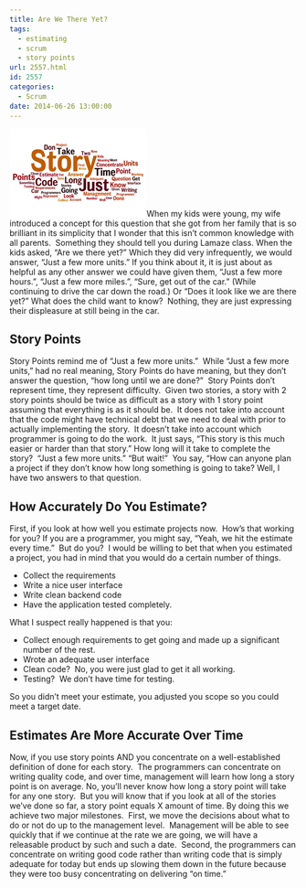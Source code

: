 ```yaml
---
title: Are We There Yet?
tags:
  - estimating
  - scrum
  - story points
url: 2557.html
id: 2557
categories:
  - Scrum
date: 2014-06-26 13:00:00
---
```


![StoryPoints](/uploads/2014/06/StoryPoints.png "StoryPoints")When my kids were young, my wife introduced a concept for this question that she got from her family that is so brilliant in its simplicity that I wonder that this isn’t common knowledge with all parents.  Something they should tell you during Lamaze class. When the kids asked, “Are we there yet?” Which they did very infrequently, we would answer, “Just a few more units.” If you think about it, it is just about as helpful as any other answer we could have given them, “Just a few more hours.”, “Just a few more miles.”, “Sure, get out of the car.” (While continuing to drive the car down the road.) Or “Does it look like we are there yet?” What does the child want to know?  Nothing, they are just expressing their displeasure at still being in the car.

Story Points
------------

Story Points remind me of “Just a few more units.”  While “Just a few more units,” had no real meaning, Story Points do have meaning, but they don’t answer the question, “how long until we are done?”  Story Points don’t represent time, they represent difficulty.  Given two stories, a story with 2 story points should be twice as difficult as a story with 1 story point assuming that everything is as it should be.  It does not take into account that the code might have technical debt that we need to deal with prior to actually implementing the story.  It doesn’t take into account which programmer is going to do the work.  It just says, “This story is this much easier or harder than that story.” How long will it take to complete the story?  “Just a few more units.” “But wait!”  You say, “How can anyone plan a project if they don’t know how long something is going to take? Well, I have two answers to that question.

How Accurately Do You Estimate?
-------------------------------

First, if you look at how well you estimate projects now.  How’s that working for you? If you are a programmer, you might say, “Yeah, we hit the estimate every time.”  But do you?  I would be willing to bet that when you estimated a project, you had in mind that you would do a certain number of things.

*   Collect the requirements
*   Write a nice user interface
*   Write clean backend code
*   Have the application tested completely.

What I suspect really happened is that you:

*   Collect enough requirements to get going and made up a significant number of the rest.
*   Wrote an adequate user interface
*   Clean code?  No, you were just glad to get it all working.
*   Testing?  We don’t have time for testing.

So you didn’t meet your estimate, you adjusted you scope so you could meet a target date.

Estimates Are More Accurate Over Time
-------------------------------------

Now, if you use story points AND you concentrate on a well-established definition of done for each story.  The programmers can concentrate on writing quality code, and over time, management will learn how long a story point is on average. No, you’ll never know how long a story point will take for any one story.  But you will know that if you look at all of the stories we’ve done so far, a story point equals X amount of time. By doing this we achieve two major milestones.  First, we move the decisions about what to do or not do up to the management level.  Management will be able to see quickly that if we continue at the rate we are going, we will have a releasable product by such and such a date.  Second, the programmers can concentrate on writing good code rather than writing code that is simply adequate for today but ends up slowing them down in the future because they were too busy concentrating on delivering “on time.”
